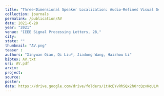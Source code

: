 ```yaml
---
title: "Three-Dimensional Speaker Localization: Audio-Refined Visual Scaling Factor Estimation"
collection: journals
permalink: /publication/AV
date: 2021-6-28
year: "2021"
venue: "IEEE Signal Processing Letters, 28,"
city: 
state: ""
thumbnail: "AV.png"
teaser : 
authors: "Xinyuan Qian, Qi Liu*, Jiadong Wang, Haizhou Li"
bibtex: AV.txt
uri: AV.pdf
arxiv: 
project: 
source: 
poster: 
data: https://drive.google.com/drive/folders/1tHcEYvRhSQx2h0rcQzvKqULVrGLE21LW
---
```

